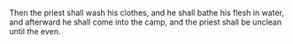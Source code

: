 Then the priest shall wash his clothes, and he shall bathe his flesh in water, and afterward he shall come into the camp, and the priest shall be unclean until the even.

